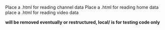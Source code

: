 Place a .html for reading channel data
Place a .html for reading home data
place a .html for reading video data

**will be removed eventually or restructured, local/ is for testing code only**